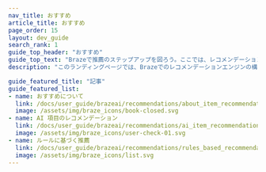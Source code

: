 ```yaml
---
nav_title: おすすめ
article_title: おすすめ
page_order: 15
layout: dev_guide
search_rank: 1
guide_top_header: "おすすめ"
guide_top_text: "Brazeで推薦のステップアップを図ろう。ここでは、レコメンデーションエンジンの設定について知っておくべきことをまとめ、ユーザーが実際に欲しいアイテムやコンテンツを提案できるようにする。AI を使ったエクスペリエンスのカスタマイズから、Liquid やコネクテッドコンテンツを使った独自のエンジンの開発まで、すべてのおすすめを価値あるものとするために必要な情報がすべて提供されています。"
description: "このランディングページでは、Brazeでのレコメンデーションエンジンの構築と使用に関する記事を掲載している。"

guide_featured_title: "記事"
guide_featured_list:
- name: おすすめについて
  link: /docs/user_guide/brazeai/recommendations/about_item_recommendations/
  image: /assets/img/braze_icons/book-closed.svg
- name: AI 項目のレコメンデーション
  link: /docs/user_guide/brazeai/recommendations/ai_item_recommendations/
  image: /assets/img/braze_icons/user-check-01.svg
- name: ルールに基づく推薦
  link: /docs/user_guide/brazeai/recommendations/rules_based_recommendations/
  image: /assets/img/braze_icons/list.svg
---
```


<br><br>
